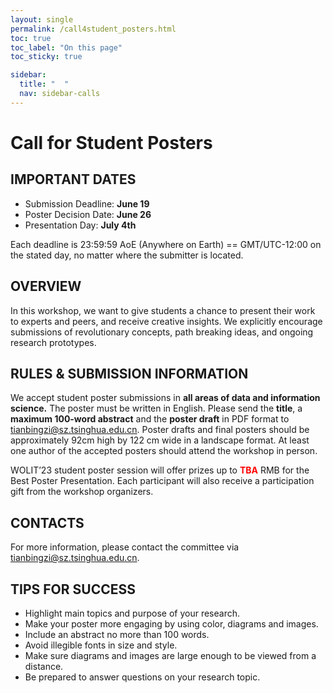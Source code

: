 ```yaml
---
layout: single
permalink: /call4student_posters.html
toc: true
toc_label: "On this page"
toc_sticky: true

sidebar:
  title: "  "
  nav: sidebar-calls
---
```


# Call for Student Posters

## IMPORTANT DATES
- Submission Deadline: **June 19**
- Poster Decision Date: **June 26**
- Presentation Day: **July 4th**  


Each deadline is 23:59:59 AoE (Anywhere on Earth) == GMT/UTC-12:00 on the stated day, no matter where the submitter is located.  

## OVERVIEW
In this workshop, we want to give students a chance to present their work to experts and peers, and receive creative insights. We explicitly encourage submissions of revolutionary concepts, path breaking ideas, and ongoing research prototypes.  

## RULES & SUBMISSION INFORMATION
We accept student poster submissions in **all areas of data and information science.** The poster must be written in English. Please send the **title**, a **maximum 100-word abstract** and the **poster draft** in PDF format to [tianbingzi@sz.tsinghua.edu.cn](mailto:tianbingzi@sz.tsinghua.edu.cn). Poster drafts and final posters should be approximately 92cm high by 122 cm wide in a landscape format. At least one author of the accepted posters should attend the workshop in person.  

WOLIT’23 student poster session will offer prizes up to **<font color=Red>TBA</font>** RMB for the Best Poster Presentation. Each participant will also receive a participation gift from the workshop organizers.   

## CONTACTS
For more information, please contact the committee via [tianbingzi@sz.tsinghua.edu.cn](mailto:tianbingzi@sz.tsinghua.edu.cn). 

## TIPS FOR SUCCESS
- Highlight main topics and purpose of your research.
- Make your poster more engaging by using color, diagrams and images.
- Include an abstract no more than 100 words.
- Avoid illegible fonts in size and style.
- Make sure diagrams and images are large enough to be viewed from a distance.
- Be prepared to answer questions on your research topic.